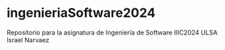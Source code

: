 # ingenieriaSoftware2024
Repositorio para la asignatura de Ingeniería de Software IIIC2024 ULSA
Israel Narvaez
